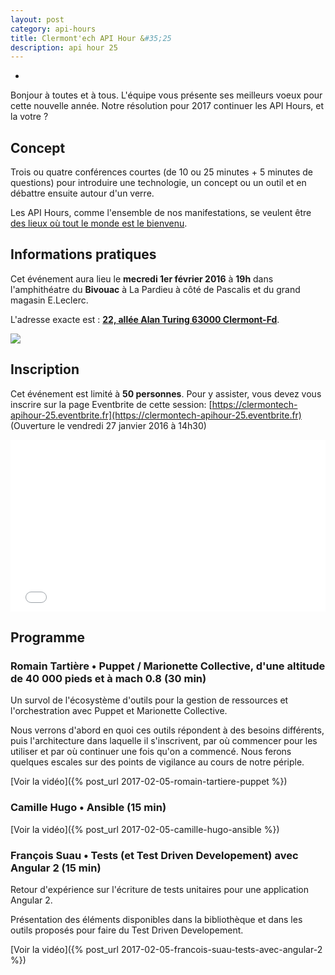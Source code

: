 ```yaml
---
layout: post
category: api-hours
title: Clermont'ech API Hour &#35;25
description: api hour 25
---
```

-

Bonjour à toutes et à tous. L'équipe vous présente ses meilleurs voeux pour
cette nouvelle année. Notre résolution pour 2017 continuer les API Hours, et
la votre ?

## Concept

Trois ou quatre conférences courtes (de 10 ou 25 minutes + 5 minutes de questions) pour
introduire une technologie, un concept ou un outil et en débattre ensuite
autour d'un verre.

Les API Hours, comme l'ensemble de nos manifestations, se veulent être [des
lieux où tout le monde est le bienvenu](/code-of-conduct.html).


## Informations pratiques

Cet événement aura lieu le **mecredi 1er février 2016** à **19h** dans l'amphithéatre du
**Bivouac** à La Pardieu à côté de Pascalis et du grand magasin E.Leclerc.

L'adresse exacte est : [**22, allée Alan Turing 63000
Clermont-Fd**](https://www.google.com/maps/place/22+All%C3%A9e+Alan+Turing/@45.7590795,3.1301792,17z).

[![](http://maps.googleapis.com/maps/api/staticmap?size=600x400&sensor=false&markers=color:red%7C45.7590795,3.1301792)](https://www.google.com/maps/place/22+All%C3%A9e+Alan+Turing/@45.7590795,3.1301792,17z)

## Inscription

Cet événement est limité à **50 personnes**.  Pour y assister, vous devez vous
inscrire sur la page Eventbrite de cette session: [https://clermontech-apihour-25.eventbrite.fr](https://clermontech-apihour-25.eventbrite.fr)
(Ouverture le vendredi 27 janvier 2016 à 14h30)
<iframe src="//eventbrite.fr/tickets-external?eid=31533249799&ref=etckt" frameborder="0" height="275" width="100%" vspace="0" hspace="0" marginheight="5" marginwidth="5" scrolling="auto" allowtransparency="true"></iframe>

## Programme

### Romain Tartière • Puppet / Marionette Collective, d'une altitude de 40 000 pieds et à mach 0.8 (30 min)

Un survol de l'écosystème d'outils pour la gestion de ressources et l'orchestration avec
Puppet et Marionette Collective.

Nous verrons d'abord en quoi ces outils répondent à des besoins différents, puis l'architecture
dans laquelle il s'inscrivent, par où commencer pour les utiliser et par où continuer une fois
qu'on a commencé. Nous ferons quelques escales sur des points de vigilance au cours de notre périple.

[Voir la vidéo]({% post_url 2017-02-05-romain-tartiere-puppet %})

### Camille Hugo • Ansible (15 min)

[Voir la vidéo]({% post_url 2017-02-05-camille-hugo-ansible %})

### François Suau • Tests (et Test Driven Developement) avec Angular 2 (15 min)

Retour d'expérience sur l'écriture de tests unitaires pour une application
Angular 2.

Présentation des éléments disponibles dans la bibliothèque et dans les outils
proposés pour faire du Test Driven Developement.

[Voir la vidéo]({% post_url 2017-02-05-francois-suau-tests-avec-angular-2 %})
